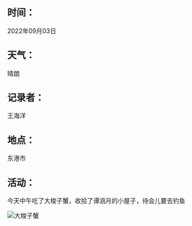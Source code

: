 ## 时间：

2022年09月03日

## 天气：

晴朗

## 记录者：

王海洋

## 地点：

东港市

## 活动：

今天中午吃了大梭子蟹，收拾了谭涵月的小屋子，待会儿要去钓鱼

![大梭子蟹]([https://github.com/HY726/LifeDiary/blob/main/2022-04/Picture/IMG_8076.jpg](https://github.com/HY726/LifeDiary/blob/main/2022-09/picture/WechatIMG44.jpeg))
